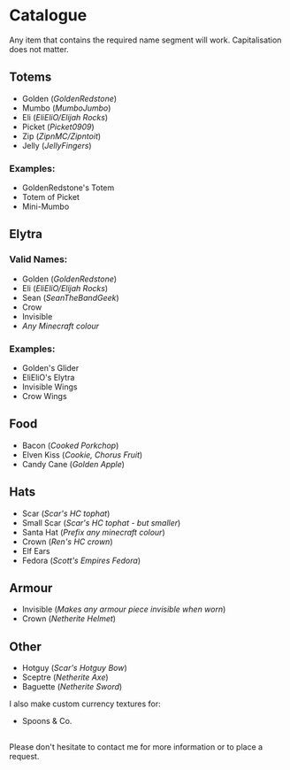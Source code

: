 # Catalogue

Any item that contains the required name segment will work.
Capitalisation does not matter.

## Totems
- Golden
  (*GoldenRedstone*)
- Mumbo
  (*MumboJumbo*)
- Eli
  (*EliEliO/Elijah Rocks*)
- Picket
  (*Picket0909*)
- Zip
  (*ZipnMC/Zipntoit*)
- Jelly
  (*JellyFingers*)

### Examples:
- GoldenRedstone's Totem
- Totem of Picket
- Mini-Mumbo

## Elytra
### Valid Names:
- Golden
  (*GoldenRedstone*)
- Eli
  (*EliEliO/Elijah Rocks*)
- Sean
  (*SeanTheBandGeek*)
- Crow
- Invisible
- *Any Minecraft colour*

### Examples:
- Golden's Glider
- EliEliO's Elytra
- Invisible Wings
- Crow Wings

## Food
- Bacon
  (*Cooked Porkchop*)
- Elven Kiss
  (*Cookie,
   Chorus Fruit*)
- Candy Cane
  (*Golden Apple*)

## Hats
- Scar
  (*Scar's HC tophat*)
- Small Scar
  (*Scar's HC tophat - but smaller*)
- Santa Hat
  (*Prefix any minecraft colour*)
- Crown
  (*Ren's HC crown*)
- Elf Ears
- Fedora
  (*Scott's Empires Fedora*)

## Armour
- Invisible
  (*Makes any armour piece invisible when worn*)
- Crown
  (*Netherite Helmet*)

## Other
- Hotguy
  (*Scar's Hotguy Bow*)
- Sceptre
  (*Netherite Axe*)
- Baguette
  (*Netherite Sword*)

I also make custom currency textures for:
- Spoons & Co.

##
Please don't hesitate to contact me for more information or to place a request.

